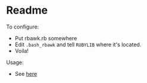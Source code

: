 # Readme

To configure:

 * Put rbawk.rb somewhere
 * Edit `.bash_rbawk` and tell `RUBYLIB` where it's located.
 * Voila!

Usage:

 * See [here](http://jambla.co.uk/?p=21)


